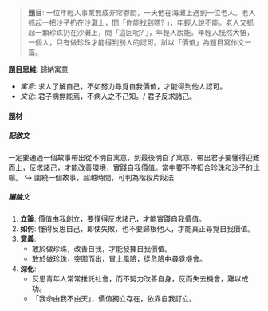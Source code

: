 > **題目**:
> 一位年輕人事業無成非常鬱悶，一天他在海灘上遇到一位老人。老人抓起一把沙子扔在沙灘上，問「你能找到嗎? 」，年輕人說不能。老人又抓起一顆珍珠扔在沙灘上，問「這回呢? 」，年輕人說能。年輕人恍然大悟，一個人，只有做珍珠才能得到別人的認可。試以「價值」為題目寫作文一篇。

**題目思維**: 歸納寓意
- *寓意*: 求人了解自己，不如努力尋覓自我價值，才能得到他人認可。
- *文化*: 君子病無能焉，不病人之不己知。/ 君子反求諸己。

#### 題材
##### 記敘文
一定要通過一個故事帶出從不明白寓意，到最後明白了寓意，帶出君子要懂得迎難而上，反求諸己，才能改善環境，實踐自我價值。當中要不停扣合珍珠和沙子的比喻。
↪️ 圍繞一個故事，超越時間，可判為階段片段法

##### 議論文
1. **立論**: 價值由我創立，要懂得反求諸己，才能實踐自我價值。
2. **如何**: 懂得反思自己，即使失敗，也不要歸根他人，才能真正尋覓自我價值。
3. **意義**:
	- 敢於做珍珠，改善自我，才能發揮自我價值。
	- 敢於做珍珠，突圍而出，冒上風險，從危險中尋覓機會。
4. **深化**:
	- 反思青年人常常推託社會，而不努力改善自身，反而失去機會，難以成功。
	- 「我命由我不由天」，價值獨立存在，依靠自我訂立。